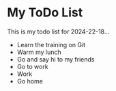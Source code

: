 # My ToDo List

This is my todo list for 2024-22-18...

- Learn the training on Git
- Warm my lunch 
- Go and say hi to my friends
- Go to work 
- Work 
- Go home
